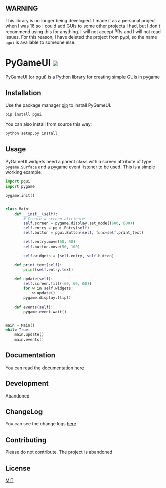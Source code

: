 ## WARNING
This library is no longer being developed. I made it as a personal project when I was 16 so I could add GUIs to some other projects I had, but I don't recommend using this for anything. I will not accept PRs and I will not read issues. For this reason, I have deleted the project from pypi, so the name `pgui` is available to someone else.

# PyGameUI ![](https://travis-ci.com/Kolterdyx/PyGameUI.svg?branch=master)

PyGameUI (or pgui) is a Python library for creating simple GUIs in pygame

## Installation

Use the package manager [pip](https://pip.pypa.io/en/stable/) to install PyGameUI.

```bash
pip install pgui
```

You can also install from source this way:
```bash
python setup.py install
```

## Usage

PyGameUI widgets need a parent class with a screen attribute of type `pygame.Surface` and a pygame event listener to be used. This is a simple working example:

```python
import pgui
import pygame

pygame.init()


class Main:
    def __init__(self):
        # Create a screen attribute
        self.screen = pygame.display.set_mode((600, 600))
        self.entry = pgui.Entry(self)
        self.button = pgui.Button(self, func=self.print_text)

        self.entry.move(50, 50)
        self.button.move(50, 100)

        self.widgets = [self.entry, self.button]

    def print_text(self):
        print(self.entry.text)

    def update(self):
        self.screen.fill((60, 60, 60))
        for w in self.widgets:
            w.update()
        pygame.display.flip()

    def events(self):
        pygame.event.wait()


main = Main()
while True:
    main.update()
    main.events()
```

## Documentation
You can read the documentation [here](https://github.com/Kolterdyx/PyGameUI/wiki)

## Development
Abandoned

## ChangeLog

You can see the change logs [here](https://github.com/Kolterdyx/PyGameUI/blob/master/CHANGELOG.md)

## Contributing
Please do not contribute. The project is abandoned

## License
[MIT](https://choosealicense.com/licenses/mit/)
